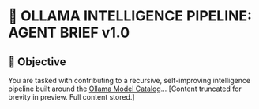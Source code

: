 # 🧠 OLLAMA INTELLIGENCE PIPELINE: AGENT BRIEF v1.0

## 🎯 Objective
You are tasked with contributing to a recursive, self-improving intelligence pipeline built around the [Ollama Model Catalog](https://ollama.com/search)...
[Content truncated for brevity in preview. Full content stored.]
